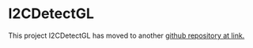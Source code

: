 
# I2CDetectGL


This project I2CDetectGL has moved to another [github repository at link.](https://github.com/gavinlyonsrepo/I2CDetectGL)

